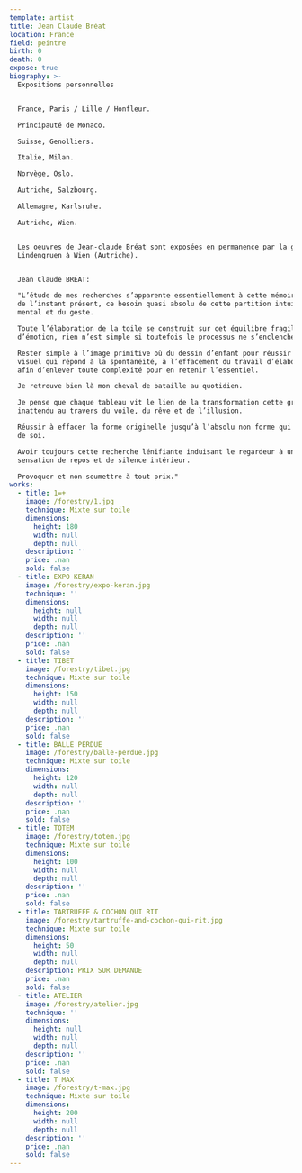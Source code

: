 ```yaml
---
template: artist
title: Jean Claude Bréat
location: France
field: peintre
birth: 0
death: 0
expose: true
biography: >-
  Expositions personnelles


  France, Paris / Lille / Honfleur.

  Principauté de Monaco.

  Suisse, Genolliers.

  Italie, Milan.

  Norvège, Oslo.

  Autriche, Salzbourg.

  Allemagne, Karlsruhe.

  Autriche, Wien.


  Les oeuvres de Jean-claude Bréat sont exposées en permanence par la galerie
  Lindengruen à Wien (Autriche).


  Jean Claude BRÉAT:

  "L’étude de mes recherches s’apparente essentiellement à cette mémoire interne
  de l’instant présent, ce besoin quasi absolu de cette partition intuitive du
  mental et du geste.

  Toute l’élaboration de la toile se construit sur cet équilibre fragile
  d’émotion, rien n’est simple si toutefois le processus ne s’enclenche pas.

  Rester simple à l’image primitive où du dessin d’enfant pour réussir l’impact
  visuel qui répond à la spontanéité, à l’effacement du travail d’élaboration
  afin d’enlever toute complexité pour en retenir l’essentiel.

  Je retrouve bien là mon cheval de bataille au quotidien.

  Je pense que chaque tableau vit le lien de la transformation cette grâce
  inattendu au travers du voile, du rêve et de l’illusion.

  Réussir à effacer la forme originelle jusqu’à l’absolu non forme qui s’impose
  de soi.

  Avoir toujours cette recherche lénifiante induisant le regardeur à une
  sensation de repos et de silence intérieur.

  Provoquer et non soumettre à tout prix."
works:
  - title: 1=+
    image: /forestry/1.jpg
    technique: Mixte sur toile
    dimensions:
      height: 180
      width: null
      depth: null
    description: ''
    price: .nan
    sold: false
  - title: EXPO KERAN
    image: /forestry/expo-keran.jpg
    technique: ''
    dimensions:
      height: null
      width: null
      depth: null
    description: ''
    price: .nan
    sold: false
  - title: TIBET
    image: /forestry/tibet.jpg
    technique: Mixte sur toile
    dimensions:
      height: 150
      width: null
      depth: null
    description: ''
    price: .nan
    sold: false
  - title: BALLE PERDUE
    image: /forestry/balle-perdue.jpg
    technique: Mixte sur toile
    dimensions:
      height: 120
      width: null
      depth: null
    description: ''
    price: .nan
    sold: false
  - title: TOTEM
    image: /forestry/totem.jpg
    technique: Mixte sur toile
    dimensions:
      height: 100
      width: null
      depth: null
    description: ''
    price: .nan
    sold: false
  - title: TARTRUFFE & COCHON QUI RIT
    image: /forestry/tartruffe-and-cochon-qui-rit.jpg
    technique: Mixte sur toile
    dimensions:
      height: 50
      width: null
      depth: null
    description: PRIX SUR DEMANDE
    price: .nan
    sold: false
  - title: ATELIER
    image: /forestry/atelier.jpg
    technique: ''
    dimensions:
      height: null
      width: null
      depth: null
    description: ''
    price: .nan
    sold: false
  - title: T MAX
    image: /forestry/t-max.jpg
    technique: Mixte sur toile
    dimensions:
      height: 200
      width: null
      depth: null
    description: ''
    price: .nan
    sold: false
---
```


